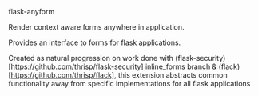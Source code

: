 flask-anyform

Render context aware forms anywhere in application. 

Provides an interface to forms for flask applications.

Created as natural progression on work done with (flask-security)[https://github.com/thrisp/flask-security]
inline_forms branch & (flack)[https://github.com/thrisp/flack], this extension abstracts common
functionality away from specific implementations for all flask applications
